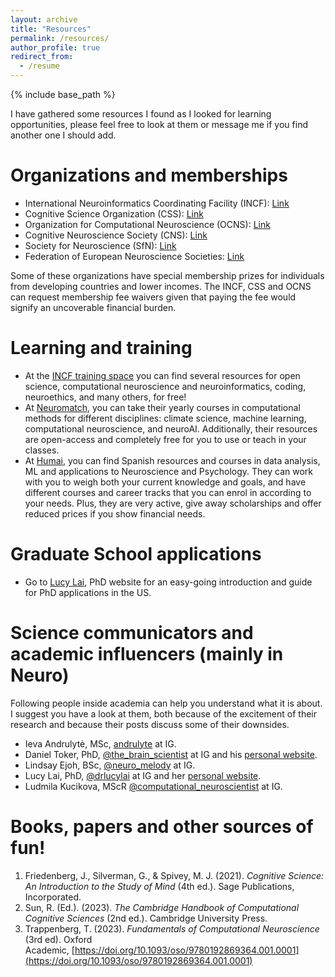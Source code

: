 ```yaml
---
layout: archive
title: "Resources"
permalink: /resources/
author_profile: true
redirect_from:
  - /resume
---
```


{% include base_path %}

I have gathered some resources I found as I looked for learning opportunities, please feel free to look at them or message me if you find another one I should add.

Organizations and memberships
======
* International Neuroinformatics Coordinating Facility (INCF): [Link](https://www.incf.org/)
* Cognitive Science Organization (CSS): [Link](https://cognitivesciencesociety.org/)
* Organization for Computational Neuroscience (OCNS): [Link](https://www.cnsorg.org/)
* Cognitive Neuroscience Society (CNS): [Link](https://www.cogneurosociety.org/)
* Society for Neuroscience (SfN): [Link](https://www.sfn.org/)
* Federation of European Neuroscience Societies: [Link](https://www.fens.org/)

Some of these organizations have special membership prizes for individuals from developing countries and lower incomes. The INCF, CSS and OCNS can request membership fee waivers given that paying the fee would signify an uncoverable financial burden.

Learning and training
======
* At the [INCF training space](https://training.incf.org/) you can find several resources for open science, computational neuroscience and neuroinformatics, coding, neuroethics, and many others, for free!
* At [Neuromatch](https://neuromatch.io/), you can take their yearly courses in computational methods for different disciplines: climate science, machine learning, computational neuroscience, and neuroAI. Additionally, their resources are open-access and completely free for you to use or teach in your classes.
* At [Humai](https://humai.com.ar/), you can find Spanish resources and courses in data analysis, ML and applications to Neuroscience and Psychology. They can work with you to weigh both your current knowledge and goals, and have different courses and career tracks that you can enrol in according to your needs. Plus, they are very active, give away scholarships and offer reduced prices if you show financial needs.

Graduate School applications
======
* Go to [Lucy Lai](https://lucylai.com/), PhD website for an easy-going introduction and guide for PhD applications in the US.

Science communicators and academic influencers (mainly in Neuro)
======
Following people inside academia can help you understand what it is about. I suggest you have a look at them, both because of the excitement of their research and because their posts discuss some of their downsides.
* Ieva Andrulytė, MSc, [andrulyte](https://www.instagram.com/andrulyte/) at IG.
* Daniel Toker, PhD, [@the_brain_scientist](https://www.instagram.com/the_brain_scientist/) at IG and his [personal website](https://thebrainscientist.com/).
* Lindsay Ejoh, BSc, [@neuro_melody](https://www.instagram.com/neuro_melody/) at IG.
* Lucy Lai, PhD, [@drlucylai](https://www.instagram.com/drlucylai/) at IG and her [personal website](https://lucylai.com/).
* Ludmila Kucikova, MScR [@computational_neuroscientist](https://www.instagram.com/computational_neuroscientist/) at IG.

Books, papers and other sources of fun!
======
1. Friedenberg, J., Silverman, G., & Spivey, M. J. (2021). _Cognitive Science: An Introduction to the Study of Mind_ (4th ed.). Sage Publications, Incorporated.
2. Sun, R. (Ed.). (2023). _The Cambridge Handbook of Computational Cognitive Sciences_ (2nd ed.). Cambridge University Press.
3. Trappenberg, T. (2023). _Fundamentals of Computational Neuroscience_ (3rd ed). Oxford Academic, [https://doi.org/10.1093/oso/9780192869364.001.0001](https://doi.org/10.1093/oso/9780192869364.001.0001)
